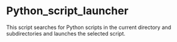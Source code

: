 # Python_script_launcher
This script searches for Python scripts in the current directory and subdirectories and launches the selected script.
